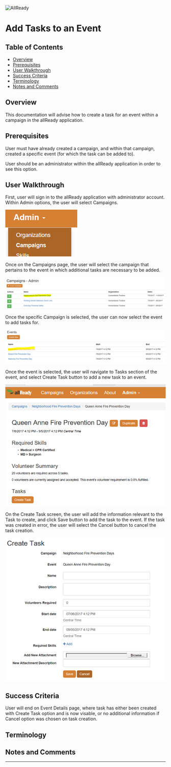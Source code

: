 
![AllReady](/images/ALLReady.png)  
# Add Tasks to an Event   
## Table of Contents   
* [Overview](#Overview) 
* [Prerequisites](#Prerequisites)   
* [User Walkthrough](#User_Walkthrough)  
* [Success Criteria](#Success_Criteria)  
* [Terminology](#Terminology)   
* [Notes and Comments](#Notes_and_Comments)   
 
## <a name='Overview'/> Overview  
 
This documentation will advise how to create a task for an event within a campaign in the allReady application.
 
## <a name='Prerequisites'/>Prerequisites  
 
User must have already created a campaign, and within that campaign, created a specific event (for which the task can be added to).

User should be an administrator within the allReady application in order to see this option.

## <a name='User_Walkthrough'/>User Walkthrough  
 
First, user will sign in to the allReady application with administrator account.
Within Admin options, the user will select Campaigns.

![](images/AdminCampaignDropdown.PNG?raw=true) 

Once on the Campaigns page, the user will select the campaign that pertains to the event in which additional tasks are necessary to be added.

![](images/AdminSelectCampaign.PNG?raw=true) 

Once the specific Campaign is selected, the user can now select the event to add tasks for.

![](images/AdminSelectEvent.PNG?raw=true) 

Once the event is selected, the user will navigate to Tasks section of the event, and select Create Task button to add a new task to an event.

![](images/AdminCreateTaskButton.PNG?raw=true) 

On the Create Task screen, the user will add the information relevant to the Task to create, and click Save button to add the task to the event. If the task was created in error, the user will select the Cancel button to cancel the task creation.

![](images/AdminCreateTaskPage.PNG?raw=true) 

## <a name='Success_Criteria'/>Success Criteria   
 
User will end on Event Details page, where task has either been created with Create Task option and is now visable, or no additional information if Cancel option was chosen on task creation.
 
## <a name='Terminology'/>Terminology    
 
## <a name='Notes_and_Comments'/>Notes and Comments    
_____ 
